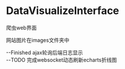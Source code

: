 # DataVisualizeInterface
爬虫web界面

网站图片在images文件夹中

--Finished ajax轮询后端日志显示
<br>
--TODO 完成websocket动态刷新echarts折线图




